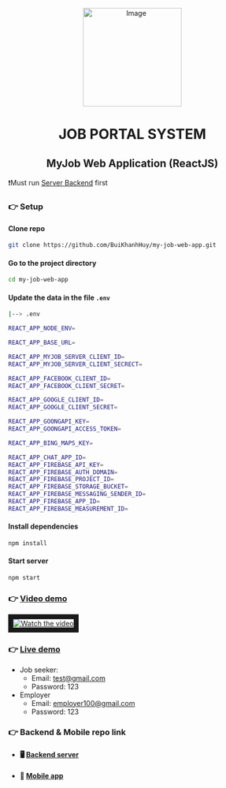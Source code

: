 <p align="center">
 <img src="https://github.com/BuiKhanhHuy/myjob_api/assets/69914972/ef0c454d-7947-46ab-a5e6-64ffe964bb3a" width="200"  alt="Image" />
</p>
<h1 align="center">JOB PORTAL SYSTEM</h1>
<h2 align="center">MyJob Web Application (ReactJS)</h2>

❗Must run [Server Backend](https://github.com/BuiKhanhHuy/myjob_api)  first
### 👉 Setup

#### Clone repo
```bash
git clone https://github.com/BuiKhanhHuy/my-job-web-app.git
```
#### Go to the project directory
```bash
cd my-job-web-app
```
#### Update the data in the file `.env`
```bash
|--> .env
```
```bash
REACT_APP_NODE_ENV=

REACT_APP_BASE_URL=

REACT_APP_MYJOB_SERVER_CLIENT_ID=
REACT_APP_MYJOB_SERVER_CLIENT_SECRECT=

REACT_APP_FACEBOOK_CLIENT_ID=
REACT_APP_FACEBOOK_CLIENT_SECRET=

REACT_APP_GOOGLE_CLIENT_ID=
REACT_APP_GOOGLE_CLIENT_SECRET=

REACT_APP_GOONGAPI_KEY=
REACT_APP_GOONGAPI_ACCESS_TOKEN=

REACT_APP_BING_MAPS_KEY=

REACT_APP_CHAT_APP_ID=
REACT_APP_FIREBASE_API_KEY=
REACT_APP_FIREBASE_AUTH_DOMAIN=
REACT_APP_FIREBASE_PROJECT_ID=
REACT_APP_FIREBASE_STORAGE_BUCKET=
REACT_APP_FIREBASE_MESSAGING_SENDER_ID=
REACT_APP_FIREBASE_APP_ID=
REACT_APP_FIREBASE_MEASUREMENT_ID=
```
#### Install dependencies
```bash
npm install
```
#### Start server
```bash
npm start
```

### 👉 [Video demo](https://www.youtube.com/watch?v=4vq1rl6vj5c)
<a href="https://www.youtube.com/watch?v=4vq1rl6vj5c" target="_blank">
 <img src="https://github.com/BuiKhanhHuy/my-job-web-app/assets/69914972/6ed3db35-f195-4295-b152-a861fa30b3d7" alt="Watch the video" border="10" />
</a>


 
### 👉 [Live demo](https://bkhuy-myjob.netlify.app/)
* Job seeker:
  * Email: test@gmail.com
  * Password: 123
* Employer
  * Email: employer100@gmail.com
  * Password: 123

### 👉 Backend & Mobile repo link
* #### 🖥️  [Backend server](https://github.com/BuiKhanhHuy/myjob_api) 
* #### 📱  [Mobile app](https://github.com/BuiKhanhHuy/MyJobApp) 
